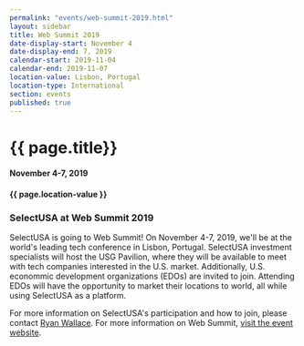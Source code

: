 ```yaml
---
permalink: "events/web-summit-2019.html"
layout: sidebar
title: Web Summit 2019
date-display-start: November 4
date-display-end: 7, 2019
calendar-start: 2019-11-04
calendar-end: 2019-11-07
location-value: Lisbon, Portugal
location-type: International
section: events
published: true
---
```


# {{ page.title}}

#### November 4-7, 2019

#### {{ page.location-value }}

### SelectUSA at Web Summit 2019

SelectUSA is going to Web Summit! On November 4-7, 2019, we'll be at the world's leading tech conference in Lisbon, Portugal. SelectUSA investment specialists will host the USG Pavilion, where they will be available to meet with tech companies interested in the U.S. market. Additionally, U.S. econommic development organizations (EDOs) are invited to join. Attending EDOs will have the opportunity to market their locations to world, all while using SelectUSA as a platform.

For more information on SelectUSA's participation and how to join, please contact [Ryan Wallace](mailto:ryan.wallace@trade.gov). For more information on Web Summit, [visit the event website](https://websummit.com/).
